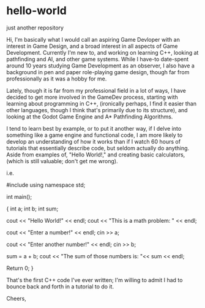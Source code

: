 # hello-world
just another repository

Hi, I'm basically what I would call an aspiring Game Devloper with an interest in Game Design, and a broad interest in all aspects of Game Development. Currently I'm new to, and working on learning C++, looking at pathfinding and AI, and other game systems. While I have-to date-spent around 10 years studying Game Development as an observer, I also have a background in pen and paper role-playing game design, though far from professionally as it was a hobby for me.

Lately, though it is far from my professional field in a lot of ways, I have decided to get more involved in the GameDev process, starting with learning about programming in C++, (ironically perhaps, I find it easier than other languages, though I think that's primarily due to its structure), and looking at the Godot Game Engine and A* Pathfinding Algorithms. 

I tend to learn best by example, or to put it another way, if I delve into something like a game engine and functional code, I am more likely to develop an understanding of how it works than if I watch 60 hours of tutorials that essentially describe code, but seldom actually do anything. Aside from examples of, "Hello World!," and creating basic calculators, (which is still valuable; don't get me wrong).

i.e.

#include <iostream>
using namespace std;

int main();

{
  int a;
  int b;
  int sum;
  
  cout << "Hello World!" << endl;
  cout << "This is a math problem: " << endl;
  
  cout << "Enter a number!" << endl;
  cin >> a;
  
  cout << "Enter another number!" << endl;
  cin >> b;
  
  sum = a + b;
  cout << "The sum of those numbers is: "<< sum << endl;
  
  Return 0;
}

That's the first C++ code I've ever written; I'm willing to admit I had to bounce back and forth in a tutorial to do it.

Cheers,
